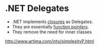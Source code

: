 # .NET Delegates

  * .NET implements [closures](/wiki/closures) as Delegates.
  * They are essentially [function pointers](/wiki/function_pointers).  
  * They remove the need for inner classes
  

http://www.artima.com/intv/simplexityP.html